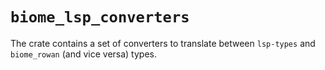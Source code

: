 # `biome_lsp_converters`

The crate contains a set of converters to translate between `lsp-types` and `biome_rowan` (and vice versa) types.
